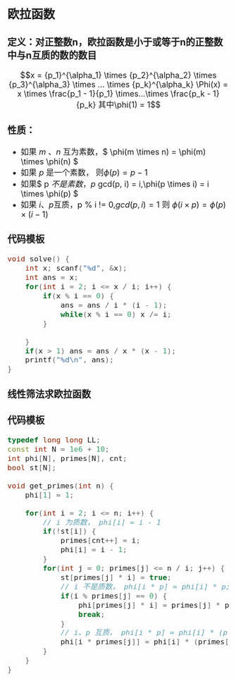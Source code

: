 <font size=4>


## 欧拉函数
### 定义：对正整数n，欧拉函数是小于或等于n的正整数中与n互质的数的数目

```math
x = {p_1}^{\alpha_1} \times {p_2}^{\alpha_2} \times {p_3}^{\alpha_3} \times ... \times {p_k}^{\alpha_k}



\Phi(x) = x \times \frac{p_1 - 1}{p_1} \times...\times \frac{p_k - 1}{p_k}

其中\phi(1) = 1
```
### 性质：
* 如果 $m$ 、$n$ 互为素数，$ \phi(m \times n) = \phi(m) \times \phi(n) $
* 如果 $p$ 是一个素数， 则$\phi(p) = p - 1$
* 如果$ p $不是素数，p % i = 0,$ gcd(p, i) = i,\phi(p \times i)  = i \times \phi(p) $
* 如果 $i$、$p$互质，p % i != 0,$gcd(p, i) = 1$ 则 $\phi(i \times p) = \phi(p) \times (i - 1)$

### 代码模板
```c++
void solve() {
    int x; scanf("%d", &x);
    int ans = x;
    for(int i = 2; i <= x / i; i++) {
        if(x % i == 0) {
            ans = ans / i * (i - 1);
            while(x % i == 0) x /= i;
        }

    }
    if(x > 1) ans = ans / x * (x - 1);
    printf("%d\n", ans);
}
```
### 线性筛法求欧拉函数
### 代码模板
```c++
typedef long long LL;
const int N = 1e6 + 10;
int phi[N], primes[N], cnt;
bool st[N];

void get_primes(int n) {
    phi[1] = 1;

    for(int i = 2; i <= n; i++) {
        // i 为质数， phi[i] = i - 1
        if(!st[i]) {
            primes[cnt++] = i;
            phi[i] = i - 1;
        }
        for(int j = 0; primes[j] <= n / i; j++) {
            st[primes[j] * i] = true;
            // i 不是质数， phi[i * p] = phi[i] * p;
            if(i % primes[j] == 0) {
                phi[primes[j] * i] = primes[j] * phi[i];
                break;
            }
            // i、p 互质， phi[i * p] = phi[i] * (p - 1)
            phi[i * primes[j]] = phi[i] * (primes[j] - 1);
        }
    }
}
```

</font>